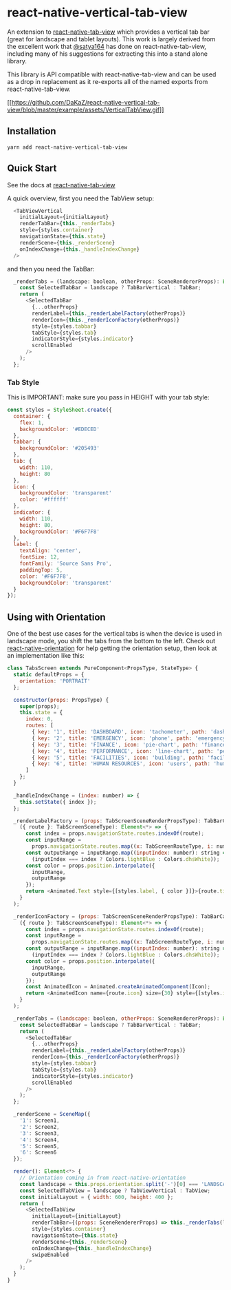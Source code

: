 # react-native-vertical-tab-view

An extension to [react-native-tab-view](https://github.com/react-native-community/react-native-tab-view) which provides
a vertical tab bar (great for landscape and tablet layouts).  This work is largely derived from the excellent work that
[@satya164](https://github.com/satya164) has done on react-native-tab-view, including many of his suggestions for extracting
this into a stand alone library.

This library is API compatible with react-native-tab-view and can be used as a drop in replacement as it re-exports all
of the named exports from react-native-tab-view.

[[https://github.com/DaKaZ/react-native-vertical-tab-view/blob/master/example/assets/VerticalTabView.gif]]


## Installation ##

```
yarn add react-native-vertical-tab-view
```

## Quick Start ##

See the docs at [react-native-tab-view](https://github.com/react-native-community/react-native-tab-view#quick-start)

A quick overview, first you need the TabView setup:

```javascript
  <TabViewVertical
    initialLayout={initialLayout}
    renderTabBar={this._renderTabs}
    style={styles.container}
    navigationState={this.state}
    renderScene={this._renderScene}
    onIndexChange={this._handleIndexChange}
  />
```

and then you need the TabBar:

```javascript
  _renderTabs = (landscape: boolean, otherProps: SceneRendererProps): Element<*> => {
    const SelectedTabBar = landscape ? TabBarVertical : TabBar;
    return (
      <SelectedTabBar
        {...otherProps}
        renderLabel={this._renderLabelFactory(otherProps)}
        renderIcon={this._renderIconFactory(otherProps)}
        style={styles.tabbar}
        tabStyle={styles.tab}
        indicatorStyle={styles.indicator}
        scrollEnabled
      />
    );
  };
```

### Tab Style ###

This is IMPORTANT: make sure you pass in HEIGHT with your tab style:

```javascript
const styles = StyleSheet.create({
  container: {
    flex: 1,
    backgroundColor: '#EDECED'
  },
  tabbar: {
    backgroundColor: '#205493'
  },
  tab: {
    width: 110,
    height: 80
  },
  icon: {
    backgroundColor: 'transparent'
    color: '#ffffff'
  },
  indicator: {
    width: 110,
    height: 80,
    backgroundColor: '#F6F7F8'
  },
  label: {
    textAlign: 'center',
    fontSize: 12,
    fontFamily: 'Source Sans Pro',
    paddingTop: 5,
    color: '#F6F7F8',
    backgroundColor: 'transparent'
  }
});
```


## Using with Orientation ##

One of the best use cases for the vertical tabs is when the device is used in landscape mode, you shift
the tabs from the bottom to the left.  Check out [react-native-orientation](https://github.com/yamill/react-native-orientation)
for help getting the orientation setup, then look at an implementation like this:

```javascript
class TabsScreen extends PureComponent<PropsType, StateType> {
  static defaultProps = {
    orientation: 'PORTRAIT'
  };

  constructor(props: PropsType) {
    super(props);
    this.state = {
      index: 0,
      routes: [
        { key: '1', title: 'DASHBOARD', icon: 'tachometer', path: 'dashboard' },
        { key: '2', title: 'EMERGENCY', icon: 'phone', path: 'emergency' },
        { key: '3', title: 'FINANCE', icon: 'pie-chart', path: 'finance' },
        { key: '4', title: 'PERFORMANCE', icon: 'line-chart', path: 'performance' },
        { key: '5', title: 'FACILITIES', icon: 'building', path: 'facilities' },
        { key: '6', title: 'HUMAN RESOURCES', icon: 'users', path: 'human_resources' }
      ]
    };
  }

  _handleIndexChange = (index: number) => {
    this.setState({ index });
  };

  _renderLabelFactory = (props: TabScreenSceneRenderPropsType): TabBarCallbackType => (
    ({ route }: TabScreenSceneType): Element<*> => {
      const index = props.navigationState.routes.indexOf(route);
      const inputRange =
        props.navigationState.routes.map((x: TabScreenRouteType, i: number): number => i);
      const outputRange = inputRange.map((inputIndex: number): string =>
        (inputIndex === index ? Colors.lightBlue : Colors.dhsWhite));
      const color = props.position.interpolate({
        inputRange,
        outputRange
      });
      return <Animated.Text style={[styles.label, { color }]}>{route.title}</Animated.Text>;
    }
  );

  _renderIconFactory = (props: TabScreenSceneRenderPropsType): TabBarCallbackType => (
    ({ route }: TabScreenSceneType): Element<*> => {
      const index = props.navigationState.routes.indexOf(route);
      const inputRange =
        props.navigationState.routes.map((x: TabScreenRouteType, i: number): number => i);
      const outputRange = inputRange.map((inputIndex: number): string =>
        (inputIndex === index ? Colors.lightBlue : Colors.dhsWhite));
      const color = props.position.interpolate({
        inputRange,
        outputRange
      });
      const AnimatedIcon = Animated.createAnimatedComponent(Icon);
      return <AnimatedIcon name={route.icon} size={30} style={[styles.icon, { color }]} />;
    }
  );

  _renderTabs = (landscape: boolean, otherProps: SceneRendererProps): Element<*> => {
    const SelectedTabBar = landscape ? TabBarVertical : TabBar;
    return (
      <SelectedTabBar
        {...otherProps}
        renderLabel={this._renderLabelFactory(otherProps)}
        renderIcon={this._renderIconFactory(otherProps)}
        style={styles.tabbar}
        tabStyle={styles.tab}
        indicatorStyle={styles.indicator}
        scrollEnabled
      />
    );
  };

  _renderScene = SceneMap({
    '1': Screen1,
    '2': Screen2,
    '3': Screen3,
    '4': Screen4,
    '5': Screen5,
    '6': Screen6
  });

  render(): Element<*> {
    // Orientation coming in from react-native-orientation
    const landscape = this.props.orientation.split('-')[0] === 'LANDSCAPE';
    const SelectedTabView = landscape ? TabViewVertical : TabView;
    const initialLayout = { width: 600, height: 400 };
    return (
      <SelectedTabView
        initialLayout={initialLayout}
        renderTabBar={(props: SceneRendererProps) => this._renderTabs(landscape, props)}
        style={styles.container}
        navigationState={this.state}
        renderScene={this._renderScene}
        onIndexChange={this._handleIndexChange}
        swipeEnabled
      />
    );
  }
}
```



